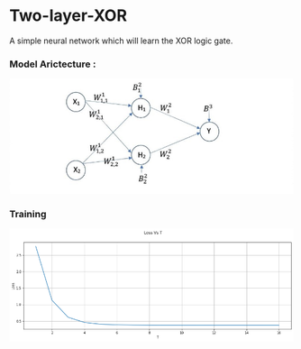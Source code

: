 # Two-layer-XOR
A simple neural network which will learn the XOR logic gate.

### Model Arictecture :
![](assets/Network-Arch.png)

### Training 
![](assets/train.png)
